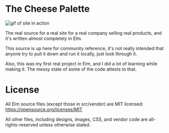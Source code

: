 # The Cheese Palette

![gif of site in action](https://cloud.githubusercontent.com/assets/1227109/12072528/b7a234d0-b09f-11e5-81b3-cec83b64e50e.gif)

The real source for a real site for a real company selling real products, and it's written almost completely in Elm.

This source is up here for community reference, it's not really intended that anyone try to pull it down and run it locally, just look through it.

Also, this was my first real project in Elm, and I did a lot of learning while making it. The messy state of some of the code attests to that.

# License

All Elm source files (except those in src/vendor) are MIT licensed: https://opensource.org/licenses/MIT

All other files, including designs, images, CSS, and vendor code are all-rights-reserved unless otherwise stated.
